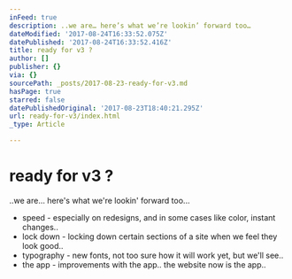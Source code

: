 ```yaml
---
inFeed: true
description: ..we are… here’s what we’re lookin’ forward too…
dateModified: '2017-08-24T16:33:52.075Z'
datePublished: '2017-08-24T16:33:52.416Z'
title: ready for v3 ?
author: []
publisher: {}
via: {}
sourcePath: _posts/2017-08-23-ready-for-v3.md
hasPage: true
starred: false
datePublishedOriginal: '2017-08-23T18:40:21.295Z'
url: ready-for-v3/index.html
_type: Article

---
```

# ready for v3 ?

..we are... here's what we're lookin' forward too...

* speed - especially on redesigns, and in some cases like color, instant changes..
* lock down - locking down certain sections of a site when we feel they look good..
* typography - new fonts, not too sure how it will work yet, but we'll see..
* the app - improvements with the app.. the website now is the app..